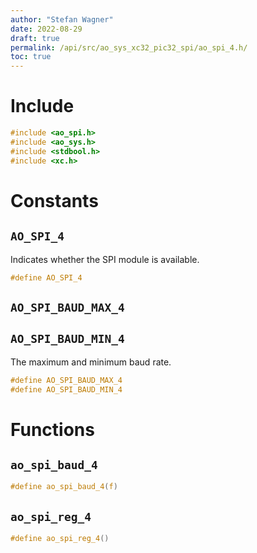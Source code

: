 ```yaml
---
author: "Stefan Wagner"
date: 2022-08-29
draft: true
permalink: /api/src/ao_sys_xc32_pic32_spi/ao_spi_4.h/
toc: true
---
```


# Include

```c
#include <ao_spi.h>
#include <ao_sys.h>
#include <stdbool.h>
#include <xc.h>
```

# Constants

## `AO_SPI_4`

Indicates whether the SPI module is available.

```c
#define AO_SPI_4
```

## `AO_SPI_BAUD_MAX_4`
## `AO_SPI_BAUD_MIN_4`

The maximum and minimum baud rate.

```c
#define AO_SPI_BAUD_MAX_4
#define AO_SPI_BAUD_MIN_4
```

# Functions

## `ao_spi_baud_4`

```c
#define ao_spi_baud_4(f)
```

## `ao_spi_reg_4`

```c
#define ao_spi_reg_4()
```
